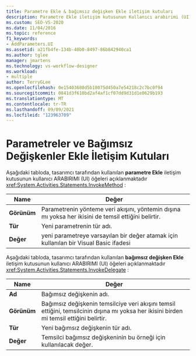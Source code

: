 ```yaml
---
title: Parametre Ekle & bağımsız değişken Ekle iletişim kutuları
description: Parametre Ekle iletişim kutusunun Kullanıcı arabirimi (UI) öğelerinin İş Akışı Tasarımcısı içindeki InvokeMethod Tasarımcısı tarafından nasıl kullanıldığını öğrenin.
ms.custom: SEO-VS-2020
ms.date: 11/04/2016
ms.topic: reference
f1_keywords:
- AddParameters.UI
ms.assetid: a21fb4fe-134b-40b0-8497-86b842940ca1
ms.author: tglee
manager: jmartens
ms.technology: vs-workflow-designer
ms.workload:
- multiple
author: TerryGLee
ms.openlocfilehash: 0e15403680d5b18075d450a7e54218c2c7bc0f94
ms.sourcegitcommit: 0841d3f610bd2af4af1cf07dd9d31d1e0629b193
ms.translationtype: MT
ms.contentlocale: tr-TR
ms.lasthandoff: 09/09/2021
ms.locfileid: "123963709"
---
```

# <a name="add-parameters-and-add-arguments-dialog-boxes"></a>Parametreler ve Bağımsız Değişkenler Ekle İletişim Kutuları

Aşağıdaki tabloda, tasarımcı tarafından kullanılan **parametre Ekle** iletişim kutusunun kullanıcı ARABIRIMI (UI) öğeleri açıklanmaktadır <xref:System.Activities.Statements.InvokeMethod> :

|Name|Değer|
|-|-|
|**Görünüm**|Parametrenin yönteme veri akışını, yöntemin dışına mı yoksa her ikisini de temsil ettiğini belirtir.|
|**Tür**|Yeni parametrenin tür adı.|
|**Değer**|yeni parametreye varsayılan bir değer atamak için kullanılan bir Visual Basic ifadesi|

Aşağıdaki tabloda, tasarımcı tarafından kullanılan **bağımsız değişken Ekle** iletişim kutusunun kullanıcı ARABIRIMI (UI) öğeleri açıklanmaktadır <xref:System.Activities.Statements.InvokeDelegate> :

|Name|Değer|
|-|-|
|**Ad**|Bağımsız değişkenin adı.|
|**Görünüm**|Bağımsız değişkenin temsilciye veri akışını temsil ettiğini, temsilcinin dışına mı yoksa her ikisini birden mi temsil ettiğini belirtir.|
|**Tür**|Yeni bağımsız değişkenin tür adı.|
|**Değer**|Temsilci bağımsız değişkeninin bu örneği için kullanılacak değer.|
